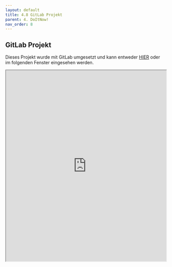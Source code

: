 ```yaml
---
layout: default
title: 4.8 GitLab Projekt
parent: 4. DoItNow!
nav_order: 8
---
```


## GitLab Projekt

Dieses Projekt wurde mit GitLab umgesetzt und kann entweder [HIER](https://gitlab.com/it-cne23/doitnow/-/tree/main?ref_type=heads) oder im folgenden Fenster eingesehen werden. 

<iframe src="https://gitlab.com/it-cne23/doitnow/-/tree/main?ref_type=heads" width="100%" height="600px"></iframe>
